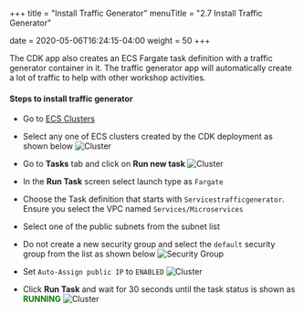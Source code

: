 +++
title = "Install Traffic Generator"
menuTitle = "2.7 Install Traffic Generator"

date = 2020-05-06T16:24:15-04:00
weight = 50
+++

The CDK app also creates an ECS Fargate task definition with a traffic generator container in it. The traffic generator app will automatically create a lot of traffic to help with other workshop activities.

#### Steps to install traffic generator

* Go to [ECS Clusters](https://console.aws.amazon.com/ecs/home#/clusters)
* Select any one of ECS clusters created by the CDK deployment as shown below
![Cluster](/images/trafficgen/traffic-cluster.png)
* Go to **Tasks** tab  and click on **Run new task**
![Cluster](/images/trafficgen/traffic-newtask.png)
* In the **Run Task** screen select launch type as `Fargate` 
* Choose the Task definition that starts with `Servicestrafficgenerator`. Ensure you select the VPC named `Services/Microservices`
* Select one of the public subnets from the subnet list
* Do not create a new security group and select the `default` security group from the list as shown below
![Security Group](/images/trafficgen/traffic-sg.png)

* Set `Auto-Assign public IP` to `ENABLED`
![Cluster](/images/trafficgen/traffic-runtask.png)
* Click **Run Task** and wait for 30 seconds until the task status is shown as <span style="color: green;"> **RUNNING** </span>
![Cluster](/images/trafficgen/traffic-running.png)